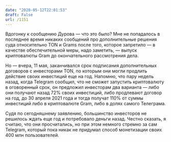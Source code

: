 ```yaml
---
date: "2020-05-12T22:01:53"
draft: False
url: /1151
---
```


Вдогонку к сообщению Дурова — что это было? Мне не попадалось в последнее время никаких сообщений про дополнительные решения суда относительно TON и Grams после того, которое запретило — в качестве обеспечительной меры, надо заметить, — выпуск криптовалюты Gram до окончательного рассмотрения дела.

Но — вчера, 11 мая, заканчивался срок подписания дополнительных договоров с инвесторами TON, по которым они могли продлить действие своих инвестиций еще на год. Напомню, что пару недель назад, когда Telegram сообщил, что не сможет запустить криптовалюту в оговоренный срок, он предложил инвесторам два варианта — либо они получают назад 72% своих инвестиций, либо продлевают договор на год, до 30 апреля 2021 года и тогда получат 110% от суммы инвестиций либо в криптовалюте Gram, либо в долях самого Телеграма. 

Судя по сегодняшнему заявлению, большинство инвесторов не решилось ждать еще год и потребовало деньги назад. Честно сказать, я считаю, что они просчитались, но при этом немного стремно за сам Telegram, который пока никак не придумал способ монетизации своих 400 млн пользователей.
